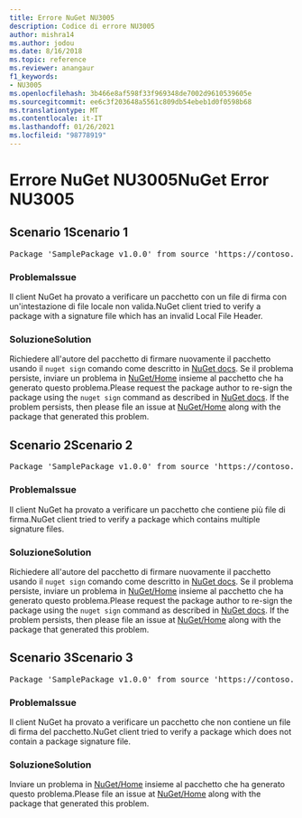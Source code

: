 ```yaml
---
title: Errore NuGet NU3005
description: Codice di errore NU3005
author: mishra14
ms.author: jodou
ms.date: 8/16/2018
ms.topic: reference
ms.reviewer: anangaur
f1_keywords:
- NU3005
ms.openlocfilehash: 3b466e8af598f33f969348de7002d9610539605e
ms.sourcegitcommit: ee6c3f203648a5561c809db54ebeb1d0f0598b68
ms.translationtype: MT
ms.contentlocale: it-IT
ms.lasthandoff: 01/26/2021
ms.locfileid: "98778919"
---
```

# <a name="nuget-error-nu3005"></a><span data-ttu-id="26cef-103">Errore NuGet NU3005</span><span class="sxs-lookup"><span data-stu-id="26cef-103">NuGet Error NU3005</span></span>

## <a name="scenario-1"></a><span data-ttu-id="26cef-104">Scenario 1</span><span class="sxs-lookup"><span data-stu-id="26cef-104">Scenario 1</span></span>

<pre>Package 'SamplePackage v1.0.0' from source 'https://contoso.com/index.json': The package contains an invalid package signature file.</pre>

### <a name="issue"></a><span data-ttu-id="26cef-105">Problema</span><span class="sxs-lookup"><span data-stu-id="26cef-105">Issue</span></span>

<span data-ttu-id="26cef-106">Il client NuGet ha provato a verificare un pacchetto con un file di firma con un'intestazione di file locale non valida.</span><span class="sxs-lookup"><span data-stu-id="26cef-106">NuGet client tried to verify a package with a signature file which has an invalid Local File Header.</span></span>


### <a name="solution"></a><span data-ttu-id="26cef-107">Soluzione</span><span class="sxs-lookup"><span data-stu-id="26cef-107">Solution</span></span>

<span data-ttu-id="26cef-108">Richiedere all'autore del pacchetto di firmare nuovamente il pacchetto usando il `nuget sign` comando come descritto in [NuGet docs](../../create-packages/sign-a-package.md). Se il problema persiste, inviare un problema in [NuGet/Home](https://github.com/NuGet/Home/issues) insieme al pacchetto che ha generato questo problema.</span><span class="sxs-lookup"><span data-stu-id="26cef-108">Please request the package author to re-sign the package using the `nuget sign` command as described in [NuGet docs](../../create-packages/sign-a-package.md). If the problem persists, then please file an issue at [NuGet/Home](https://github.com/NuGet/Home/issues) along with the package that generated this problem.</span></span>



## <a name="scenario-2"></a><span data-ttu-id="26cef-109">Scenario 2</span><span class="sxs-lookup"><span data-stu-id="26cef-109">Scenario 2</span></span>

<pre>Package 'SamplePackage v1.0.0' from source 'https://contoso.com/index.json': The package contains multiple package signature files.</pre>

### <a name="issue"></a><span data-ttu-id="26cef-110">Problema</span><span class="sxs-lookup"><span data-stu-id="26cef-110">Issue</span></span>

<span data-ttu-id="26cef-111">Il client NuGet ha provato a verificare un pacchetto che contiene più file di firma.</span><span class="sxs-lookup"><span data-stu-id="26cef-111">NuGet client tried to verify a package which contains multiple signature files.</span></span>


### <a name="solution"></a><span data-ttu-id="26cef-112">Soluzione</span><span class="sxs-lookup"><span data-stu-id="26cef-112">Solution</span></span>

<span data-ttu-id="26cef-113">Richiedere all'autore del pacchetto di firmare nuovamente il pacchetto usando il `nuget sign` comando come descritto in [NuGet docs](../../create-packages/sign-a-package.md). Se il problema persiste, inviare un problema in [NuGet/Home](https://github.com/NuGet/Home/issues) insieme al pacchetto che ha generato questo problema.</span><span class="sxs-lookup"><span data-stu-id="26cef-113">Please request the package author to re-sign the package using the `nuget sign` command as described in [NuGet docs](../../create-packages/sign-a-package.md). If the problem persists, then please file an issue at [NuGet/Home](https://github.com/NuGet/Home/issues) along with the package that generated this problem.</span></span>



## <a name="scenario-3"></a><span data-ttu-id="26cef-114">Scenario 3</span><span class="sxs-lookup"><span data-stu-id="26cef-114">Scenario 3</span></span>

<pre>Package 'SamplePackage v1.0.0' from source 'https://contoso.com/index.json': The package does not contain a valid package signature file.</pre>

### <a name="issue"></a><span data-ttu-id="26cef-115">Problema</span><span class="sxs-lookup"><span data-stu-id="26cef-115">Issue</span></span>

<span data-ttu-id="26cef-116">Il client NuGet ha provato a verificare un pacchetto che non contiene un file di firma del pacchetto.</span><span class="sxs-lookup"><span data-stu-id="26cef-116">NuGet client tried to verify a package which does not contain a package signature file.</span></span>


### <a name="solution"></a><span data-ttu-id="26cef-117">Soluzione</span><span class="sxs-lookup"><span data-stu-id="26cef-117">Solution</span></span>

<span data-ttu-id="26cef-118">Inviare un problema in [NuGet/Home](https://github.com/NuGet/Home/issues) insieme al pacchetto che ha generato questo problema.</span><span class="sxs-lookup"><span data-stu-id="26cef-118">Please file an issue at [NuGet/Home](https://github.com/NuGet/Home/issues) along with the package that generated this problem.</span></span>
